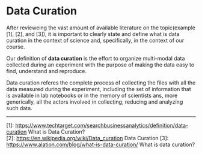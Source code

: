 # Data Curation

After revieweing the vast amount of available literature on the topic(example [1], [2], and [3]), it is important to clearly state and define what is data curation in the context of science and, specifically, in the context of our course.  

Our definition of **data curation** is the effort to organize multi-modal data collected during an experiment with the purpose of making the data easy to find, understand and reproduce.

Data curation referes the complete process of collecting the files with all the data measured during the experiment, including the set of information that is available in lab notebooks or in the memory of scientists ans, more generically, all the actors involved in collecting, reducing and analyzing such data.

----
[1]: <https://www.techtarget.com/searchbusinessanalytics/definition/data-curation>  What is Data Curation?  
[2]: <https://en.wikipedia.org/wiki/Data_curation> Data Curation
[3]: <https://www.alation.com/blog/what-is-data-curation/> What is data curation?
